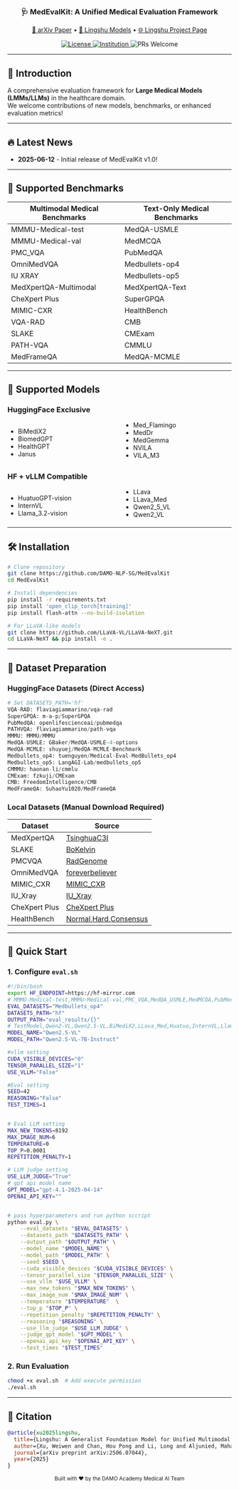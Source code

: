 <h3 align="center">
  🩺 MedEvalKit: A Unified Medical Evaluation Framework
</h3>

<p align="center">
  <a href="https://arxiv.org/abs/2506.07044" target="_blank">📖 arXiv Paper</a> •
  <a href="https://huggingface.co/collections/lingshu-medical-mllm/lingshu-mllms-6847974ca5b5df750f017dad" target="_blank">🤗 Lingshu Models</a> •
  <a href="https://alibaba-damo-academy.github.io/lingshu/" target="_blank">🌐 Lingshu Project Page</a>
</p>

<p align="center">
  <a href="https://opensource.org/license/apache-2-0">
    <img src="https://img.shields.io/badge/Code%20License-Apache_2.0-green.svg" alt="License">
  </a>
  <a href="https://github.com/alibaba-damo-academy">
    <img src="https://img.shields.io/badge/Institution-DAMO-red" alt="Institution">
  </a>
  <a>
    <img src="https://img.shields.io/badge/PRs-Welcome-red" alt="PRs Welcome">
  </a>
</p>

---

## 📌 Introduction
A comprehensive evaluation framework for **Large Medical Models (LMMs/LLMs)** in the healthcare domain.  
We welcome contributions of new models, benchmarks, or enhanced evaluation metrics!

---

## 🔥 Latest News
* **2025-06-12** - Initial release of MedEvalKit v1.0!

---

## 🧪 Supported Benchmarks

| Multimodal Medical Benchmarks | Text-Only Medical Benchmarks |
|-----------------------|----------------------|
| MMMU-Medical-test     | MedQA-USMLE          |
| MMMU-Medical-val      | MedMCQA              |
| PMC_VQA               | PubMedQA             |
| OmniMedVQA            | Medbullets-op4       |
| IU XRAY               | Medbullets-op5       |
| MedXpertQA-Multimodal | MedXpertQA-Text      |
| CheXpert Plus         | SuperGPQA            |
| MIMIC-CXR             | HealthBench          |
| VQA-RAD               | CMB                  |
| SLAKE                 | CMExam               |
| PATH-VQA              | CMMLU                |
| MedFrameQA            | MedQA-MCMLE          |

---

## 🤖 Supported Models
### HuggingFace Exclusive
<div style="column-count: 2;">

* BiMediX2
* BiomedGPT
* HealthGPT
* Janus
* Med_Flamingo
* MedDr
* MedGemma
* NVILA
* VILA_M3

</div>

### HF + vLLM Compatible
<div style="column-count: 2;">

* HuatuoGPT-vision
* InternVL
* Llama_3.2-vision
* LLava
* LLava_Med
* Qwen2_5_VL
* Qwen2_VL

</div>

---

## 🛠️ Installation
```bash
# Clone repository
git clone https://github.com/DAMO-NLP-SG/MedEvalKit
cd MedEvalKit

# Install dependencies
pip install -r requirements.txt
pip install 'open_clip_torch[training]'
pip install flash-attn --no-build-isolation

# For LLaVA-like models
git clone https://github.com/LLaVA-VL/LLaVA-NeXT.git
cd LLaVA-NeXT && pip install -e .
```

---

## 📂 Dataset Preparation
### HuggingFace Datasets (Direct Access)
```python
# Set DATASETS_PATH='hf'
VQA-RAD: flaviagiammarino/vqa-rad
SuperGPQA: m-a-p/SuperGPQA
PubMedQA: openlifescienceai/pubmedqa
PATHVQA: flaviagiammarino/path-vqa
MMMU: MMMU/MMMU
MedQA-USMLE: GBaker/MedQA-USMLE-4-options
MedQA-MCMLE: shuyuej/MedQA-MCMLE-Benchmark
Medbullets_op4: tuenguyen/Medical-Eval-MedBullets_op4
Medbullets_op5: LangAGI-Lab/medbullets_op5
CMMMU: haonan-li/cmmlu
CMExam: fzkuji/CMExam
CMB: FreedomIntelligence/CMB
MedFrameQA: SuhaoYu1020/MedFrameQA
```

### Local Datasets (Manual Download Required)
| Dataset          | Source |
|------------------|--------|
| MedXpertQA       | [TsinghuaC3I](https://huggingface.co/datasets/TsinghuaC3I/MedXpertQA) |
| SLAKE            | [BoKelvin](https://huggingface.co/datasets/BoKelvin/SLAKE) |
| PMCVQA           | [RadGenome](https://huggingface.co/datasets/RadGenome/PMC-VQA) |
| OmniMedVQA       | [foreverbeliever](https://huggingface.co/datasets/foreverbeliever/OmniMedVQA) |
| MIMIC_CXR        | [MIMIC_CXR](https://physionet.org/content/mimic-cxr/2.1.0/) |
| IU_Xray          | [IU_Xray](https://openi.nlm.nih.gov/faq?download=true) |
| CheXpert Plus    | [CheXpert Plus](https://aimi.stanford.edu/datasets/chexpert-plus) |
| HealthBench       | [Normal](https://openaipublic.blob.core.windows.net/simple-evals/healthbench/2025-05-07-06-14-12_oss_eval.jsonl),[Hard](https://openaipublic.blob.core.windows.net/simple-evals/healthbench/hard_2025-05-08-21-00-10.jsonl),[Consensus](https://openaipublic.blob.core.windows.net/simple-evals/healthbench/consensus_2025-05-09-20-00-46.jsonl) |

---

## 🚀 Quick Start
### 1. Configure `eval.sh`
```bash
#!/bin/bash
export HF_ENDPOINT=https://hf-mirror.com
# MMMU-Medical-test,MMMU-Medical-val,PMC_VQA,MedQA_USMLE,MedMCQA,PubMedQA,OmniMedVQA,Medbullets_op4,Medbullets_op5,MedXpertQA-Text,MedXpertQA-MM,SuperGPQA,HealthBench,IU_XRAY,CheXpert_Plus,MIMIC_CXR,CMB,CMExam,CMMLU,MedQA_MCMLE,VQA_RAD,SLAKE,PATH_VQA,MedFrameQA
EVAL_DATASETS="Medbullets_op4" 
DATASETS_PATH="hf"
OUTPUT_PATH="eval_results/{}"
# TestModel,Qwen2-VL,Qwen2.5-VL,BiMediX2,LLava_Med,Huatuo,InternVL,Llama-3.2,LLava,Janus,HealthGPT,BiomedGPT,Vllm_Text,MedGemma,Med_Flamingo,MedDr
MODEL_NAME="Qwen2.5-VL"
MODEL_PATH="Qwen2.5-VL-7B-Instruct"

#vllm setting
CUDA_VISIBLE_DEVICES="0"
TENSOR_PARALLEL_SIZE="1"
USE_VLLM="False"

#Eval setting
SEED=42
REASONING="False"
TEST_TIMES=1


# Eval LLM setting
MAX_NEW_TOKENS=8192
MAX_IMAGE_NUM=6
TEMPERATURE=0
TOP_P=0.0001
REPETITION_PENALTY=1

# LLM judge setting
USE_LLM_JUDGE="True"
# gpt api model name
GPT_MODEL="gpt-4.1-2025-04-14"
OPENAI_API_KEY=""


# pass hyperparameters and run python sccript
python eval.py \
    --eval_datasets "$EVAL_DATASETS" \
    --datasets_path "$DATASETS_PATH" \
    --output_path "$OUTPUT_PATH" \
    --model_name "$MODEL_NAME" \
    --model_path "$MODEL_PATH" \
    --seed $SEED \
    --cuda_visible_devices "$CUDA_VISIBLE_DEVICES" \
    --tensor_parallel_size "$TENSOR_PARALLEL_SIZE" \
    --use_vllm "$USE_VLLM" \
    --max_new_tokens "$MAX_NEW_TOKENS" \
    --max_image_num "$MAX_IMAGE_NUM" \
    --temperature "$TEMPERATURE"  \
    --top_p "$TOP_P" \
    --repetition_penalty "$REPETITION_PENALTY" \
    --reasoning "$REASONING" \
    --use_llm_judge "$USE_LLM_JUDGE" \
    --judge_gpt_model "$GPT_MODEL" \
    --openai_api_key "$OPENAI_API_KEY" \
    --test_times "$TEST_TIMES" 
```

### 2. Run Evaluation
```bash
chmod +x eval.sh  # Add execute permission
./eval.sh
```

---

## 📜 Citation
```bibtex
@article{xu2025lingshu,
  title={Lingshu: A Generalist Foundation Model for Unified Multimodal Medical Understanding and Reasoning},
  author={Xu, Weiwen and Chan, Hou Pong and Li, Long and Aljunied, Mahani and Yuan, Ruifeng and Wang, Jianyu and Xiao, Chenghao and Chen, Guizhen and Liu, Chaoqun and Li, Zhaodonghui and others},
  journal={arXiv preprint arXiv:2506.07044},
  year={2025}
}
```

<div align="center">
  <sub>Built with ❤️ by the DAMO Academy Medical AI Team</sub>
</div>
